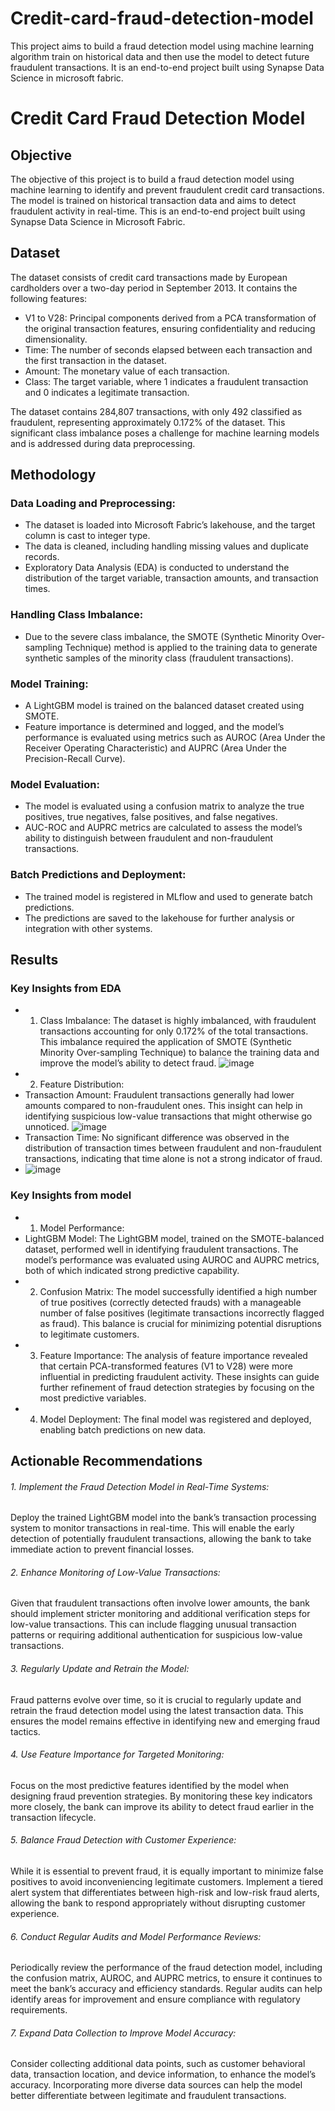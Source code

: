 # Credit-card-fraud-detection-model
This project aims to build a fraud detection model using machine learning algorithm train on historical data and then use the model to detect future fraudulent transactions.  It is an end-to-end project built using Synapse Data Science in microsoft fabric.  

# Credit Card Fraud Detection Model

## Objective

The objective of this project is to build a fraud detection model using machine learning to identify and prevent fraudulent credit card transactions. The model is trained on historical transaction data and aims to detect fraudulent activity in real-time. This is an end-to-end project built using Synapse Data Science in Microsoft Fabric.

## Dataset

The dataset consists of credit card transactions made by European cardholders over a two-day period in September 2013. It contains the following features:

- V1 to V28: Principal components derived from a PCA transformation of the original transaction features, ensuring confidentiality and reducing dimensionality.
- Time: The number of seconds elapsed between each transaction and the first transaction in the dataset.
- Amount: The monetary value of each transaction.
- Class: The target variable, where 1 indicates a fraudulent transaction and 0 indicates a legitimate transaction.

The dataset contains 284,807 transactions, with only 492 classified as fraudulent, representing approximately 0.172% of the dataset. This significant class imbalance poses a challenge for machine learning models and is addressed during data preprocessing.

## Methodology

### Data Loading and Preprocessing:
- The dataset is loaded into Microsoft Fabric’s lakehouse, and the target column is cast to integer type.
- The data is cleaned, including handling missing values and duplicate records.
- Exploratory Data Analysis (EDA) is conducted to understand the distribution of the target variable, transaction amounts, and transaction times.
### Handling Class Imbalance:
- Due to the severe class imbalance, the SMOTE (Synthetic Minority Over-sampling Technique) method is applied to the training data to generate synthetic samples of the minority class (fraudulent transactions).
### Model Training:
- A LightGBM model is trained on the balanced dataset created using SMOTE.
- Feature importance is determined and logged, and the model’s performance is evaluated using metrics such as AUROC (Area Under the Receiver Operating Characteristic) and AUPRC (Area Under the Precision-Recall Curve).
### Model Evaluation:
- The model is evaluated using a confusion matrix to analyze the true positives, true negatives, false positives, and false negatives.
- AUC-ROC and AUPRC metrics are calculated to assess the model’s ability to distinguish between fraudulent and non-fraudulent transactions.
### Batch Predictions and Deployment:
- The trained model is registered in MLflow and used to generate batch predictions.
- The predictions are saved to the lakehouse for further analysis or integration with other systems.

## Results
### Key Insights from EDA
- 1. Class Imbalance: The dataset is highly imbalanced, with fraudulent transactions accounting for only 0.172% of the total transactions. This imbalance required the application of SMOTE (Synthetic Minority Over-sampling Technique) to balance the training data and improve the model’s ability to detect fraud.
    ![image](https://github.com/user-attachments/assets/c560901c-db63-40c3-a407-5bd9f1703d08)
- 2.	Feature Distribution:
- Transaction Amount: Fraudulent transactions generally had lower amounts compared to non-fraudulent ones. This insight can help in identifying suspicious low-value transactions that might otherwise go unnoticed.
  ![image](https://github.com/user-attachments/assets/4d6113bd-cb3f-462d-9eb1-bcc7f8c80577)
- Transaction Time: No significant difference was observed in the distribution of transaction times between fraudulent and non-fraudulent transactions, indicating that time alone is not a strong indicator of fraud.
- ![image](https://github.com/user-attachments/assets/56ffb348-6273-4b5b-aee5-b888c61e4d97)
### Key Insights from model
- 1. Model Performance:
- LightGBM Model: The LightGBM model, trained on the SMOTE-balanced dataset, performed well in identifying fraudulent transactions. The model’s performance was evaluated using AUROC and AUPRC metrics, both of which indicated strong predictive capability.
- 2. Confusion Matrix: The model successfully identified a high number of true positives (correctly detected frauds) with a manageable number of false positives (legitimate transactions incorrectly flagged as fraud). This balance is crucial for minimizing potential disruptions to legitimate customers.
- 3. Feature Importance: The analysis of feature importance revealed that certain PCA-transformed features (V1 to V28) were more influential in predicting fraudulent activity. These insights can guide further refinement of fraud detection strategies by focusing on the most predictive variables.
- 4. Model Deployment: The final model was registered and deployed, enabling batch predictions on new data.

## Actionable Recommendations
###### 1. Implement the Fraud Detection Model in Real-Time Systems:
Deploy the trained LightGBM model into the bank’s transaction processing system to monitor transactions in real-time. This will enable the early detection of potentially fraudulent transactions, allowing the bank to take immediate action to prevent financial losses.
###### 2. Enhance Monitoring of Low-Value Transactions:
Given that fraudulent transactions often involve lower amounts, the bank should implement stricter monitoring and additional verification steps for low-value transactions. This can include flagging unusual transaction patterns or requiring additional authentication for suspicious low-value transactions.
###### 3. Regularly Update and Retrain the Model:
Fraud patterns evolve over time, so it is crucial to regularly update and retrain the fraud detection model using the latest transaction data. This ensures the model remains effective in identifying new and emerging fraud tactics.
###### 4. Use Feature Importance for Targeted Monitoring:
Focus on the most predictive features identified by the model when designing fraud prevention strategies. By monitoring these key indicators more closely, the bank can improve its ability to detect fraud earlier in the transaction lifecycle.
###### 5. Balance Fraud Detection with Customer Experience:
While it is essential to prevent fraud, it is equally important to minimize false positives to avoid inconveniencing legitimate customers. Implement a tiered alert system that differentiates between high-risk and low-risk fraud alerts, allowing the bank to respond appropriately without disrupting customer experience.
###### 6. Conduct Regular Audits and Model Performance Reviews:
Periodically review the performance of the fraud detection model, including the confusion matrix, AUROC, and AUPRC metrics, to ensure it continues to meet the bank’s accuracy and efficiency standards. Regular audits can help identify areas for improvement and ensure compliance with regulatory requirements.
###### 7.	Expand Data Collection to Improve Model Accuracy:
Consider collecting additional data points, such as customer behavioral data, transaction location, and device information, to enhance the model’s accuracy. Incorporating more diverse data sources can help the model better differentiate between legitimate and fraudulent transactions.
